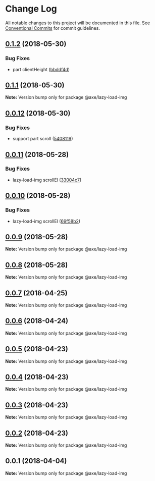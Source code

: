 # Change Log

All notable changes to this project will be documented in this file.
See [Conventional Commits](https://conventionalcommits.org) for commit guidelines.

<a name="0.1.2"></a>
## [0.1.2](https://github.com/ansenhuang/axe/compare/@axe/lazy-load-img@0.1.1...@axe/lazy-load-img@0.1.2) (2018-05-30)


### Bug Fixes

* part clientHeight ([bbddf4d](https://github.com/ansenhuang/axe/commit/bbddf4d))




<a name="0.1.1"></a>
## [0.1.1](https://github.com/ansenhuang/axe/compare/@axe/lazy-load-img@0.0.12...@axe/lazy-load-img@0.1.1) (2018-05-30)




**Note:** Version bump only for package @axe/lazy-load-img

<a name="0.0.12"></a>
## [0.0.12](https://github.com/ansenhuang/axe/compare/@axe/lazy-load-img@0.0.11...@axe/lazy-load-img@0.0.12) (2018-05-30)


### Bug Fixes

* support part scroll ([5408119](https://github.com/ansenhuang/axe/commit/5408119))




<a name="0.0.11"></a>
## [0.0.11](https://github.com/ansenhuang/axe/compare/@axe/lazy-load-img@0.0.10...@axe/lazy-load-img@0.0.11) (2018-05-28)


### Bug Fixes

* lazy-load-img scrollEl ([33004c7](https://github.com/ansenhuang/axe/commit/33004c7))




<a name="0.0.10"></a>
## [0.0.10](https://github.com/ansenhuang/axe/compare/@axe/lazy-load-img@0.0.9...@axe/lazy-load-img@0.0.10) (2018-05-28)


### Bug Fixes

* lazy-load-img scrollEl ([69f58b2](https://github.com/ansenhuang/axe/commit/69f58b2))




<a name="0.0.9"></a>
## [0.0.9](https://github.com/ansenhuang/axe/compare/@axe/lazy-load-img@0.0.8...@axe/lazy-load-img@0.0.9) (2018-05-28)




**Note:** Version bump only for package @axe/lazy-load-img

<a name="0.0.8"></a>
## [0.0.8](https://github.com/ansenhuang/axe/compare/@axe/lazy-load-img@0.0.7...@axe/lazy-load-img@0.0.8) (2018-05-28)




**Note:** Version bump only for package @axe/lazy-load-img

<a name="0.0.7"></a>
## [0.0.7](https://github.com/ansenhuang/axe/compare/@axe/lazy-load-img@0.0.6...@axe/lazy-load-img@0.0.7) (2018-04-25)




**Note:** Version bump only for package @axe/lazy-load-img

<a name="0.0.6"></a>
## [0.0.6](https://github.com/ansenhuang/axe/compare/@axe/lazy-load-img@0.0.5...@axe/lazy-load-img@0.0.6) (2018-04-24)




**Note:** Version bump only for package @axe/lazy-load-img

<a name="0.0.5"></a>
## [0.0.5](https://github.com/ansenhuang/axe/compare/@axe/lazy-load-img@0.0.4...@axe/lazy-load-img@0.0.5) (2018-04-23)




**Note:** Version bump only for package @axe/lazy-load-img

<a name="0.0.4"></a>
## [0.0.4](https://github.com/ansenhuang/axe/compare/@axe/lazy-load-img@0.0.3...@axe/lazy-load-img@0.0.4) (2018-04-23)




**Note:** Version bump only for package @axe/lazy-load-img

<a name="0.0.3"></a>
## [0.0.3](https://github.com/ansenhuang/axe/compare/@axe/lazy-load-img@0.0.1...@axe/lazy-load-img@0.0.3) (2018-04-23)




**Note:** Version bump only for package @axe/lazy-load-img

<a name="0.0.2"></a>
## [0.0.2](https://github.com/ansenhuang/axe/compare/@axe/lazy-load-img@0.0.1...@axe/lazy-load-img@0.0.2) (2018-04-23)




**Note:** Version bump only for package @axe/lazy-load-img

<a name="0.0.1"></a>
## 0.0.1 (2018-04-04)




**Note:** Version bump only for package @axe/lazy-load-img
